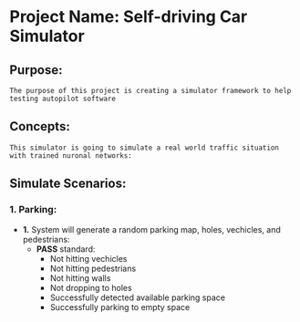 # Project Name: Self-driving Car Simulator

## Purpose:
    The purpose of this project is creating a simulator framework to help testing autopilot software

## Concepts:
    This simulator is going to simulate a real world traffic situation with trained nuronal networks:

## Simulate Scenarios:
### 1. Parking:
* **1.** System will generate a random parking map, holes, vechicles, and pedestrians:
  * **PASS** standard:
    * Not hitting vechicles
    * Not hitting pedestrians
    * Not hitting walls
    * Not dropping to holes
    * Successfully detected available parking space
    * Successfully parking to empty space


